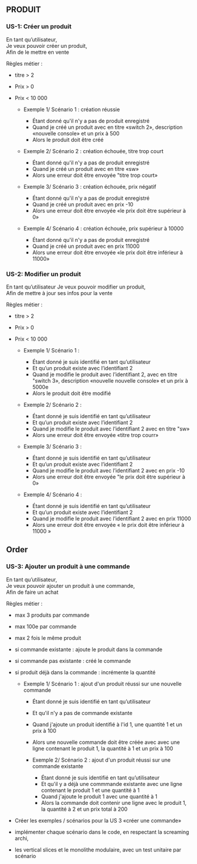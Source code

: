 ## PRODUIT

### US-1: Créer un produit

En tant qu’utilisateur,  
Je veux pouvoir créer un produit,  
Afin de le mettre en vente

Règles métier :
- titre > 2
- Prix > 0
- Prix < 10 000

    - Exemple 1/ Scénario 1 : création réussie
        - Étant donné qu'il n'y a pas de produit enregistré
        - Quand je créé un produit avec en titre «switch 2», description «nouvelle console» et un prix à 500
        - Alors le produit doit être créé

    - Exemple 2/ Scénario 2 : création échouée, titre trop court
        - Étant donné qu'il n'y a pas de produit enregistré
        - Quand je créé un produit avec en titre «sw»
        - Alors une erreur doit être envoyée "titre trop court»

    - Exemple 3/ Scénario 3 : création échouée, prix négatif
        - Étant donné qu'il n'y a pas de produit enregistré
        - Quand je créé un produit avec en prix -10
        - Alors une erreur doit être envoyée «le prix doit être supérieur à 0»

    - Exemple 4/ Scénario 4 : création échouée, prix supérieur à 10000 
        - Étant donné qu'il n'y a pas de produit enregistré
        - Quand je créé un produit avec en prix 11000
        - Alors une erreur doit être envoyée «le prix doit être inférieur à 11000»


### US-2: Modifier un produit


En tant qu’utilisateur
Je veux pouvoir modifier un produit,  
Afin de mettre à jour ses infos pour la vente

Règles métier :
- titre > 2
- Prix > 0
- Prix < 10 000

    - Exemple 1/ Scénario 1 :
        - Étant donné je suis identifié en tant qu’utilisateur
        - Et qu’un produit existe avec l’identifiant 2
        - Quand je modifie le produit avec l’identifiant 2, avec en titre "switch 3», description «nouvelle nouvelle console» et un prix à 5000e
        - Alors le produit doit être modifié

    - Exemple 2/ Scénario 2 :
        - Étant donné je suis identifié en tant qu’utilisateur
        - Et qu’un produit existe avec l’identifiant 2
        - Quand je modifie le produit avec l’identifiant 2 avec en titre "sw»
        - Alors une erreur doit être envoyée «titre trop courr»

    - Exemple 3/ Scénario 3 :
        - Étant donné je suis identifié en tant qu’utilisateur
        - Et qu’un produit existe avec l’identifiant 2
        - Quand je modifie le produit avec l’identifiant 2 avec en prix -10
        - Alors une erreur doit être envoyée "le prix doit être supérieur à 0»

    - Exemple 4/ Scénario 4 :
        - Étant donné je suis identifié en tant qu’utilisateur
        - Et qu’un produit existe avec l’identifiant 2
        - Quand je modifie le produit avec l’identifiant 2 avec en prix 11000
        - Alors une erreur doit être envoyée « le prix doit être inférieur à 11000 »


## Order

### US-3: Ajouter un produit à une commande

En tant qu’utilisateur,  
Je veux pouvoir ajouter un produit à une commande,  
Afin de faire un achat

Règles métier :
- max 3 produits par commande
- max 100e par commande
- max 2 fois le même produit
- si commande existante : ajoute le produit dans la commande
- si commande pas existante : créé le commande
- si produit déjà dans la commande : incrémente la quantité

    - Exemple 1/ Scénario 1 : ajout d'un produit réussi sur une nouvelle commande
        - Étant donné je suis identifié en tant qu’utilisateur
        - Et qu'il n'y a pas de commande existante
        - Quand j'ajoute un produit identifié à l'id 1, une quantité 1 et un prix à 100
        - Alors une nouvelle commande doit être créée avec avec une ligne contenant le produit 1, la quantité à 1 et un prix à 100

      - Exemple 2/ Scénario 2 : ajout d'un produit réussi sur une commande existante
          - Étant donné je suis identifié en tant qu’utilisateur
          - Et qu'il y a déjà une commmande existante avec une ligne contenant le produit 1 et une quantité à 1
          - Quand j'ajoute le produit 1 avec une quantité à 1
          - Alors la commande doit contenir une ligne avec le produit 1, la quantité à 2 et un prix total à 200


    
- Créer les exemples / scénarios pour la US 3 «créer une commande»
- implémenter chaque scénario dans le code, en respectant la screaming archi, 
- les vertical slices et le monolithe modulaire, avec un test unitaire par scénario

